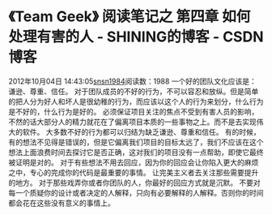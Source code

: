 # 《Team Geek》 阅读笔记之 第四章 如何处理有害的人 - SHINING的博客 - CSDN博客
2012年10月04日 14:43:05[snsn1984](https://me.csdn.net/snsn1984)阅读数：1988
一个好的团队文化应该是：谦逊、尊重、信任。
对于团队成员的不好的行为，不可以容忍和放纵。但是简单的把人分为好人和坏人是很幼稚的行为，而应该以这个人的行为来划分，什么行为是不好的，什么行为是好的。
必须保证项目关注的焦点不受到有害人员的影响，不然的话大部分人的精力就花在了偏离项目本质的一些事物之上。而不是去实现伟大的软件。
大多数不好的行为都可以归结为缺乏谦逊、尊重和信任。
有的时候，有的想法不见得是错误的，但是它偏离我们项目的目标太远了，我们不应该在这个想法上面浪费时间去探讨它是否正确，这对我们的项目没有一点帮助，即使它最终被证明是对的。
对于有些想法不用去回应，因为你的回应会让你陷入更大的麻烦之中，专心的完成你的代码是最重要的事情。
让完美主义者去关注那些需要提升的地方。
对于那些戏弄你或者你团队的人，你最好的回应方式就是沉默。
不要对每一个质疑你的设计或者决定的人解释，只向有必要解释的人解释。否则你的时间都会花在这些没有意义的事情上。
